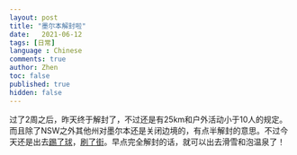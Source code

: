 ```yaml
---
layout: post
title: "墨尔本解封啦"
date:   2021-06-12
tags: [日常]
language : Chinese
comments: true
author: Zhen
toc: false
published: true
hidden: false
---
```

过了2周之后，昨天终于解封了，不过还是有25km和户外活动小于10人的规定。而且除了NSW之外其他州对墨尔本还是关闭边境的，有点半解封的意思。不过今天还是出去[踢了球](https://youtu.be/l7dRdnBxX7g)，[刷了街](https://youtu.be/mcHfgP-V3gU)。早点完全解封的话，就可以出去滑雪和泡温泉了！
<!--stackedit_data:
eyJoaXN0b3J5IjpbLTIwNzY2Mjc5NzJdfQ==
-->